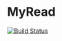 # MyRead
[![Build Status](https://dev.azure.com/mmmolin78/mmmolin/_apis/build/status/mmmolin.MyRead?branchName=master)](https://dev.azure.com/mmmolin78/mmmolin/_build/latest?definitionId=5&branchName=master)
